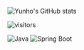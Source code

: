 <!-- 깃허브 통계 -->
![Yunho's GitHub stats](https://github-readme-stats.vercel.app/api?username=githyj-jang&show_icons=true&theme=default)

<!-- 방문자 수 -->
![visitors](https://visitor-badge.laobi.icu/badge?page_id=githyj-jang)


![Java](https://img.shields.io/badge/Java-007396?style=flat-square&logo=java&logoColor=white)
![Spring Boot](https://img.shields.io/badge/Spring%20Boot-6DB33F?style=flat-square&logo=spring-boot&logoColor=white)
